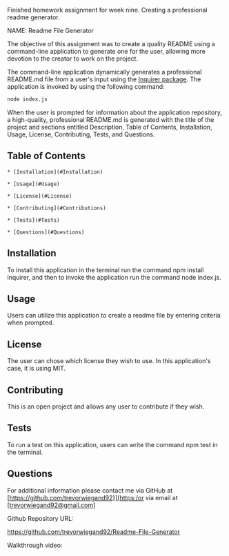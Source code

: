 Finished homework assignment for week nine. Creating a professional readme generator.

NAME: Readme File Generator

The objective of this assignment was to create a quality README using a command-line application to generate one for the user, allowing more devotion to the creator to work on the project. 

The command-line application dynamically generates a professional README.md file from a user's input using the [Inquirer package](https://www.npmjs.com/package/inquirer). The application is invoked by using the following command:

```bash
node index.js
```

When the user is prompted for information about the application repository, a high-quality, professional README.md is generated with the title of the project and sections entitled Description, Table of Contents, Installation, Usage, License, Contributing, Tests, and Questions.

## Table of Contents

    * [Installation](#Installation)

    * [Usage](#Usage)

    * [License](#License)

    * [Contributing](#Contributions)
    
    * [Tests](#Tests)
    
    * [Questions](#Questions)

## Installation
To install this application in the terminal run the command npm install inquirer, and then to invoke the application run the command node index.js.

## Usage
Users can utilize this application to create a readme file by entering criteria when prompted.

## License
The user can chose which license they wish to use.  In this application's case, it is using MIT.

## Contributing
This is an open project and allows any user to contribute if they wish.

## Tests
To run a test on this application, users can write the command npm test in the terminal.

## Questions
For additional information please contact me via GitHub at [https://github.com/trevorwiegand92}](https:/or via email at [trevorwiegand92@gmail.com]


Github Repository URL: 

https://github.com/trevorwiegand92/Readme-File-Generator


Walkthrough video:


